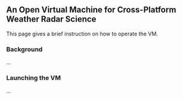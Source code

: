 ## An Open Virtual Machine for Cross-Platform Weather Radar Science
This page gives a brief instruction on how to operate the VM. 

### Background 
...

### Launching the VM
...
